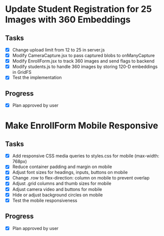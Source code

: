 # Update Student Registration for 25 Images with 360 Embeddings

## Tasks
- [x] Change upload limit from 12 to 25 in server.js
- [x] Modify CameraCapture.jsx to pass captured blobs to onManyCapture
- [x] Modify EnrollForm.jsx to track 360 images and send flags to backend
- [x] Modify students.js to handle 360 images by storing 120-D embeddings in GridFS
- [x] Test the implementation

## Progress
- [x] Plan approved by user

# Make EnrollForm Mobile Responsive

## Tasks
- [x] Add responsive CSS media queries to styles.css for mobile (max-width: 768px)
- [x] Reduce container padding and margin on mobile
- [x] Adjust font sizes for headings, inputs, buttons on mobile
- [x] Change .row to flex-direction: column on mobile to prevent overlap
- [x] Adjust .grid columns and thumb sizes for mobile
- [x] Adjust camera video and buttons for mobile
- [x] Hide or adjust background circles on mobile
- [x] Test the mobile responsiveness

## Progress
- [x] Plan approved by user
